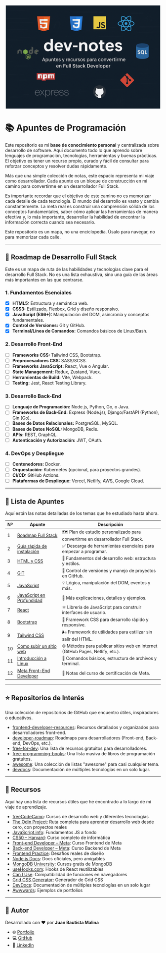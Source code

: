 <p align="center">
  <img src="./assets/banner-dev-notes.png" alt="Logo" width="500"/>
</p>

# 📚 Apuntes de Programación

Este repositorio es mi **base de conocimiento personal** y centralizada sobre desarrollo de software. Aquí documento todo lo que aprendo sobre lenguajes de programación, tecnologías, herramientas y buenas prácticas. El objetivo es tener un recurso propio, curado y fácil de consultar para reforzar conceptos y resolver dudas rápidamente.

Más que una simple colección de notas, este espacio representa mi viaje como desarrollador. Cada apunte es un bloque de construcción en mi camino para convertirme en un desarrollador Full Stack.

Es importante recordar que el objetivo de este camino no es memorizar cada detalle de cada tecnología. El mundo del desarrollo es vasto y cambia constantemente. La meta real es construir una comprensión sólida de los conceptos fundamentales, saber cómo aplicar las herramientas de manera efectiva y, lo más importante, desarrollar la habilidad de encontrar la información correcta cuando sea necesario.

Este repositorio es un mapa, no una enciclopedia. Úsalo para navegar, no para memorizar cada calle.

---

## 🚀 Roadmap de Desarrollo Full Stack

Este es un mapa de ruta de las habilidades y tecnologías clave para el desarrollo Full Stack. No es una lista exhaustiva, sino una guía de las áreas más importantes en las que centrarse.

### 1. Fundamentos Esenciales
- [x] **HTML5:** Estructura y semántica web.
- [x] **CSS3:** Estilizado, Flexbox, Grid y diseño responsivo.
- [x] **JavaScript (ES6+):** Manipulación del DOM, asincronía y conceptos fundamentales.
- [x] **Control de Versiones:** Git y GitHub.
- [x] **Terminal/Línea de Comandos:** Comandos básicos de Linux/Bash.

### 2. Desarrollo Front-End
- [ ] **Frameworks CSS:** Tailwind CSS, Bootstrap.
- [ ] **Preprocesadores CSS:** SASS/SCSS.
- [ ] **Frameworks JavaScript:** React, Vue o Angular.
- [ ] **State Management:** Redux, Zustand, Vuex.
- [ ] **Herramientas de Build:** Vite, Webpack.
- [ ] **Testing:** Jest, React Testing Library.

### 3. Desarrollo Back-End
- [ ] **Lenguaje de Programación:** Node.js, Python, Go, o Java.
- [ ] **Frameworks de Back-End:** Express (Node.js), Django/FastAPI (Python), Gin (Go).
- [ ] **Bases de Datos Relacionales:** PostgreSQL, MySQL.
- [ ] **Bases de Datos NoSQL:** MongoDB, Redis.
- [ ] **APIs:** REST, GraphQL.
- [ ] **Autenticación y Autorización:** JWT, OAuth.

### 4. DevOps y Despliegue
- [ ] **Contenedores:** Docker.
- [ ] **Orquestación:** Kubernetes (opcional, para proyectos grandes).
- [ ] **CI/CD:** GitHub Actions.
- [ ] **Plataformas de Despliegue:** Vercel, Netlify, AWS, Google Cloud.

---

## 📄 Lista de Apuntes

Aquí están las notas detalladas de los temas que he estudiado hasta ahora.

| Nº | Apunte | Descripción |
|----|--------|-------------|
| 1 | [Roadmap Full Stack](apuntes/Roadmap.md) | 🗺️ Plan de estudio personalizado para convertirme en desarrollador Full Stack. |
| 2 | [Guía rápida de instalación](apuntes/Guía%20rápida%20de%20instalación.md) | ✅ Descarga de herramientas esenciales para empezar a programar. |
| 3 | [HTML y CSS](apuntes/HTML%20y%20CSS.md) | 🧱 Fundamentos del desarrollo web: estructura y estilos. |
| 4 | [GIT](apuntes/GIT.md) | 🔧 Control de versiones y manejo de proyectos en GitHub. |
| 5 | [JavaScript](apuntes/JavaScript.md) | 💡 Lógica, manipulación del DOM, eventos y más. |
| 6 | [JavaScript en Profundidad](apuntes/JavaScript%20en%20Profundidad.md) | 📌 Más explicaciones, detalles y ejemplos. |
| 7 | [React](apuntes/React.md) | ⚛️ Librería de JavaScript para construir interfaces de usuario. |
| 8 | [Bootstrap](apuntes/Bootstrap.md) | 🎨 Framework CSS para desarrollo rápido y responsive. |
| 9 | [Tailwind CSS](apuntes/Tailwind%20CSS.md) | 🌬️ Framework de utilidades para estilizar sin salir del HTML. |
| 10 | [Como subir un sitio web](apuntes/Como%20subir%20un%20sitio%20web.md) | 🌐 Métodos para publicar sitios web en internet (GitHub Pages, Netlify, etc.). |
| 11 | [Introducción a Linux](apuntes/Introduccion%20a%20Linux.md) | 🐧 Comandos básicos, estructura de archivos y terminal. |
| 12 | [Meta Front-End Developer](apuntes/Meta%20Front-End%20Developer.md) | 📘 Notas del curso de certificación de Meta. |

---

## ⭐ Repositorios de Interés

Una colección de repositorios de GitHub que encuentro útiles, inspiradores o educativos.

- [frontend-developer-resources](https://github.com/mrcodedev/frontend-developer-resources): Recursos detallados y organizados para desarrolladores front-end.
- [developer-roadmap](https://github.com/kamranahmedse/developer-roadmap): Roadmaps para desarrolladores (Front-end, Back-end, DevOps, etc.).
- [free-for-dev](https://github.com/ripienaar/free-for-dev): Una lista de recursos gratuitos para desarrolladores.
- [free-programming-books](https://github.com/EbookFoundation/free-programming-books): Una lista masiva de libros de programación gratuitos.
- [awesome](https://github.com/sindresorhus/awesome): Una colección de listas "awesome" para casi cualquier tema.
- [devdocs](https://github.com/freeCodeCamp/devdocs): Documentación de múltiples tecnologías en un solo lugar.
---

## 🔗 Recursos

Aquí hay una lista de recursos útiles que he encontrado a lo largo de mi viaje de aprendizaje.

- [freeCodeCamp](https://www.freecodecamp.org/): Cursos de desarrollo web y diferentes tecnologías
- [The Odin Project](https://www.theodinproject.com/): Ruta completa para aprender desarrollo web desde cero, con proyectos reales
- [JavaScript.info](https://javascript.info): Fundamentos JS a fondo
- [CS50 – Harvard](https://cs50.harvard.edu): Curso completo de informática
- [Front-end Developer – Meta](https://www.coursera.org/professional-certificates/meta-front-end-developer): Curso Frontend de Meta
- [Back-end Developer – Meta](https://www.coursera.org/professional-certificates/meta-back-end-developer): Curso Backend de Meta
- [Frontend Practice](https://www.frontendpractice.com): Desafíos reales de diseño
- [Node.js Docs](https://nodejs.org/docs/latest/api/): Docs oficiales, pero amigables
- [MongoDB University](https://university.mongodb.com): Cursos gratis de MongoDB
- [useHooks.com](https://usehooks.com): Hooks de React reutilizables
- [Can I Use](https://caniuse.com): Compatibilidad de funciones en navegadores
- [Grid CSS Generator](https://cssgridgenerator.io/): Generador de Grid CSS
- [DevDocs](https://devdocs.io/): Documentación de múltiples tecnologías en un solo lugar
- [Awwwards](https://www.awwwards.com/): Ejemplos de portfolios
---

## 👤 Autor

Desarrollado con ❤️ por **Juan Bautista Malina**

- 🌐 [Portfolio](https://juanbautistamalina.github.io/portfolio/)  
- 💻 [GitHub](https://github.com/juanbautistamalina)  
- 💼 [LinkedIn](https://www.linkedin.com/in/juan-bautista-malina)